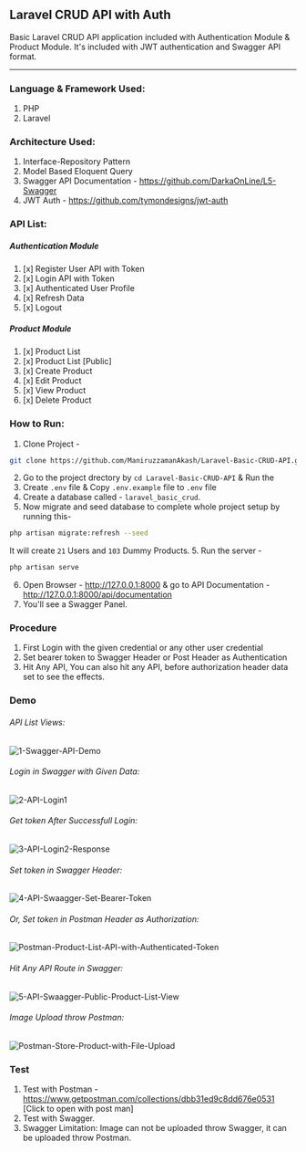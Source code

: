 ## Laravel CRUD API with Auth
Basic Laravel CRUD API application included with Authentication Module & Product Module. It's included with JWT authentication and Swagger API format.

----

### Language & Framework Used:
1. PHP
1. Laravel

### Architecture Used:
1. Interface-Repository Pattern
1. Model Based Eloquent Query
1. Swagger API Documentation - https://github.com/DarkaOnLine/L5-Swagger
1. JWT Auth - https://github.com/tymondesigns/jwt-auth

### API List:
##### Authentication Module
1. [x] Register User API with Token
1. [x] Login API with Token
1. [x] Authenticated User Profile
1. [x] Refresh Data
1. [x] Logout

##### Product Module
1. [x] Product List
1. [x] Product List [Public]
1. [x] Create Product
1. [x] Edit Product
1. [x] View Product
1. [x] Delete Product

### How to Run:
1. Clone Project - 

```bash
git clone https://github.com/ManiruzzamanAkash/Laravel-Basic-CRUD-API.git
```
2. Go to the project drectory by `cd Laravel-Basic-CRUD-API` & Run the 
2. Create `.env` file & Copy `.env.example` file to `.env` file
3. Create a database called - `laravel_basic_crud`.
4. Now migrate and seed database to complete whole project setup by running this-
``` bash
php artisan migrate:refresh --seed
```
It will create `21` Users and `103` Dummy Products.
5. Run the server - 
``` bash
php artisan serve
```
6. Open Browser - 
http://127.0.0.1:8000 & go to API Documentation -
http://127.0.0.1:8000/api/documentation
7. You'll see a Swagger Panel.


### Procedure
1. First Login with the given credential or any other user credential
1. Set bearer token to Swagger Header or Post Header as Authentication
1. Hit Any API, You can also hit any API, before authorization header data set to see the effects.


### Demo 

###### API List Views:
<img src="https://i.ibb.co/gV1Yn9Z/1-Swagger-API-Demo.png" alt="1-Swagger-API-Demo" border="0">

###### Login in Swagger with Given Data:
<img src="https://i.ibb.co/5vrXkgN/2-API-Login1.png" alt="2-API-Login1" border="0">


###### Get token After Successfull Login:
<img src="https://i.ibb.co/cQ37n9t/3-API-Login2-Response.png" alt="3-API-Login2-Response" border="0">

###### Set token in Swagger Header:
<img src="https://i.ibb.co/7bqBHMP/4-API-Swaagger-Set-Bearer-Token.png" alt="4-API-Swaagger-Set-Bearer-Token" border="0">

###### Or, Set token in Postman Header as Authorization:
<img src="https://i.ibb.co/7p8Y3Yz/Postman-Product-List-API-with-Authenticated-Token.png" alt="Postman-Product-List-API-with-Authenticated-Token" border="0">

###### Hit Any API Route in Swagger:
<img src="https://i.ibb.co/VSWbXq9/5-API-Swaagger-Public-Product-List-View.png" alt="5-API-Swaagger-Public-Product-List-View" border="0">

###### Image Upload throw Postman:
<img src="https://i.ibb.co/VBkMBBp/Postman-Store-Product-with-File-Upload.png" alt="Postman-Store-Product-with-File-Upload" border="0">



### Test
1. Test with Postman - https://www.getpostman.com/collections/dbb31ed9c8dd676e0531 [Click to open with post man]
1. Test with Swagger.
1. Swagger Limitation: Image can not be uploaded throw Swagger, it can be uploaded throw Postman.

